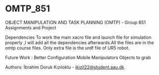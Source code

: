 # OMTP_851
OBJECT MANIPULATION AND TASK PLANNING  (OMTP)  - Group 851 Assignments and Project


Dependencies
To work the  main xacro file and launch file for simulation properly ,I will add all the dependencies afterwards.All the files  are in the omtp course files. Only extra file is the urdf file of UR5 robot.

Future Work : 
Better Configuration
Mobile Manipulators 
Objects to grab


Authors: İbrahim Doruk Kızıloklu - ikizil22@student.aau.dk

